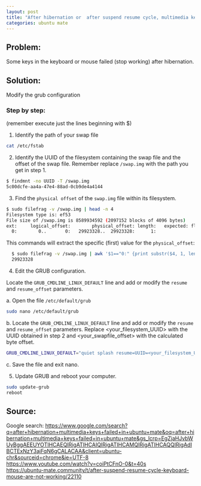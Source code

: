 ```yaml
---
layout: post
title: "After hibernation or  after suspend resume cycle, multimedia keys or the mouse failed in Ubuntu MATE"
categories: ubuntu mate
---
```


## Problem: 
Some keys in the keyboard or mouse failed (stop working) after hibernation.

## Solution:
Modify the grub configuration 

### Step by step:
(remember execute just the lines beginning with $)

1. Identify the path of your swap file

  ```bash
  cat /etc/fstab
  ```

2. Identify the UUID of the filesystem containing the swap file and the offset of the swap file. Remember replace `/swap.img` with the path you get in step 1.
  ```bash
  $ findmnt -no UUID -T /swap.img
  5c00dcfe-aa4a-47e4-88ad-0cb9de4a4144
  ```

3. Find the `physical offset` of the `swap.img` file within its filesystem.

  ```bash
  $ sudo filefrag -v /swap.img | head -n 4
  Filesystem type is: ef53
  File size of /swap.img is 8589934592 (2097152 blocks of 4096 bytes)
  ext:     logical_offset:        physical_offset: length:   expected: flags:
    0:        0..       0:   29923328..  29923328:      1:            
  ```

  This commands will extract the specific (first) value for the `physical_offset`:
  ```bash
    $ sudo filefrag -v /swap.img | awk '$1=="0:" {print substr($4, 1, length($4)-2); exit}'
    29923328
  ```

4. Edit the GRUB configuration.
 
  Locate the `GRUB_CMDLINE_LINUX_DEFAULT` line and add or modify the `resume` and `resume_offset` parameters.

  a. Open the file `/etc/default/grub`
  ```bash
  sudo nano /etc/default/grub
  ```
  b. Locate the `GRUB_CMDLINE_LINUX_DEFAULT` line and add or modify the `resume` and `resume_offset` parameters. Replace <your_filesystem_UUID> with the UUID obtained in step 2 and <your_swapfile_offset> with the calculated byte offset.

  ```bash
  GRUB_CMDLINE_LINUX_DEFAULT="quiet splash resume=UUID=<your_filesystem_UUID> resume_offset=<your_swapfile_offset>"
  ```
  c. Save the file and exit nano.


5. Update GRUB and reboot your computer.

  ```bash
  sudo update-grub
  reboot
  ```



## Source: 
Google search: <https://www.google.com/search?q=after+hibernation+multimedia+keys+failed+in+ubuntu+mate&oq=after+hibernation+multimedia+keys+failed+in+ubuntu+mate&gs_lcrp=EgZjaHJvbWUyBggAEEUYOTIHCAEQIRigATIHCAIQIRigATIHCAMQIRigATIHCAQQIRigAdIBCTExNzY3ajFqN6gCALACAA&client=ubuntu-chr&sourceid=chrome&ie=UTF-8>\
<https://www.youtube.com/watch?v=coiPtCFnO-0&t=40s>\
<https://ubuntu-mate.community/t/after-suspend-resume-cycle-keyboard-mouse-are-not-working/22110>




